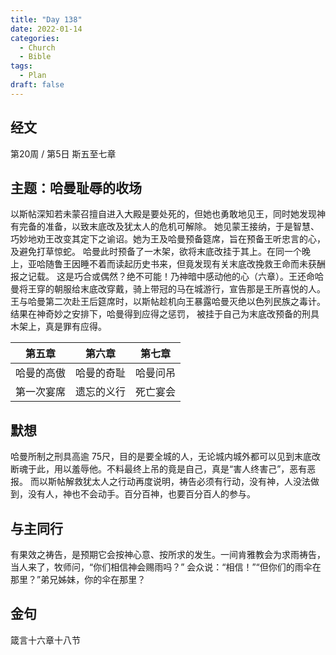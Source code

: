```yaml
---
title: "Day 138"
date: 2022-01-14
categories:
  - Church
  - Bible
tags:
  - Plan
draft: false
---
```


## 经文
第20周 / 第5日 斯五至七章

## 主题：哈曼耻辱的收场
以斯帖深知若未蒙召擅自进入大殿是要处死的，但她也勇敢地见王，同时她发现神有完备的准备，以致末底改及犹太人的危机可解除。
她见蒙王接纳，于是智慧、巧妙地劝王改变其定下之谕诏。她为王及哈曼预备筵席，旨在预备王听忠言的心，及避免打草惊蛇。
哈曼此时预备了一木架，欲将末底改挂于其上。在同一个晚上，亚哈随鲁王因睡不着而读起历史书来，但竟发现有关末底改挽救王命而未获酬报之记载。
这是巧合或偶然？绝不可能！乃神暗中感动他的心（六章）。王还命哈曼将王穿的朝服给末底改穿戴，骑上带冠的马在城游行，宣告那是王所喜悦的人。
王与哈曼第二次赴王后筵席时，以斯帖趁机向王暴露哈曼灭绝以色列民族之毒计。结果在神奇妙之安排下，哈曼得到应得之惩罚，
被挂于自己为末底改预备的刑具木架上，真是罪有应得。

|第五章  |第六章  |第七章 |
|:-----:|:-----:|:----:|
|哈曼的高傲|哈曼的奇耻|哈曼问吊|
|第一次宴席|遗忘的义行|死亡宴会|

## 默想
哈曼所制之刑具高逾  75尺，目的是要全城的人，无论城内城外都可以见到末底改断魂于此，用以羞辱他。不料最终上吊的竟是自己，真是“害人终害己”，恶有恶报。
而以斯帖解救犹太人之行动再度说明，祷告必须有行动，没有神，人没法做到，没有人，神也不会动手。百分百神，也要百分百人的参与。

## 与主同行
有果效之祷告，是预期它会按神心意、按所求的发生。一间肯雅教会为求雨祷告，当人来了，牧师问，“你们相信神会赐雨吗？”
会众说：“相信！”“但你们的雨伞在那里？”弟兄姊妹，你的伞在那里？

## 金句
箴言十六章十八节

[comment]: <> (## 附录)

